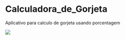 # Calculadora_de_Gorjeta

Aplicativo para calculo de gorjeta usando porcentagem

![](https://uploaddeimagens.com.br/imagens/gorjeta-jpg)
